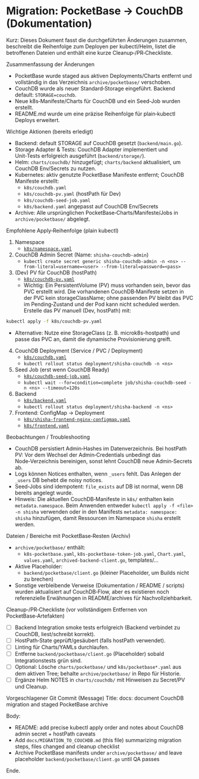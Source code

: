 # Migration: PocketBase → CouchDB (Dokumentation)

Kurz: Dieses Dokument fasst die durchgeführten Änderungen zusammen, beschreibt die Reihenfolge zum Deployen per kubectl/Helm, listet die betroffenen Dateien und enthält eine kurze Cleanup‑/PR‑Checkliste.

Zusammenfassung der Änderungen
- PocketBase wurde staged aus aktiven Deployments/Charts entfernt und vollständig in das Verzeichnis `archive/pocketbase/` verschoben.
- CouchDB wurde als neuer Standard‑Storage eingeführt. Backend default: `STORAGE=couchdb`.
- Neue k8s‑Manifeste/Charts für CouchDB und ein Seed‑Job wurden erstellt.
- README.md wurde um eine präzise Reihenfolge für plain‑kubectl Deploys erweitert.

Wichtige Aktionen (bereits erledigt)
- Backend: default STORAGE auf CouchDB gesetzt (`backend/main.go`).
- Storage Adapter & Tests: CouchDB Adapter implementiert und Unit‑Tests erfolgreich ausgeführt (`backend/storage/`).
- Helm: `charts/couchdb/` hinzugefügt; `charts/backend` aktualisiert, um CouchDB Env/Secrets zu nutzen.
- Kubernetes: aktiv genutzte PocketBase Manifeste entfernt; CouchDB Manifeste erstellt:
  - `k8s/couchdb.yaml`
  - `k8s/couchdb-pv.yaml` (hostPath für Dev)
  - `k8s/couchdb-seed-job.yaml`
  - `k8s/backend.yaml` angepasst auf CouchDB Env/Secrets
- Archive: Alle ursprünglichen PocketBase‑Charts/Manifeste/Jobs in `archive/pocketbase/` abgelegt.

Empfohlene Apply‑Reihenfolge (plain kubectl)
1. Namespace
   - [`k8s/namespace.yaml`](k8s/namespace.yaml:1)
2. CouchDB Admin Secret (Name: `shisha-couchdb-admin`)
   - `kubectl create secret generic shisha-couchdb-admin -n <ns> --from-literal=username=<user> --from-literal=password=<pass>`
3. (Dev) PV für CouchDB (hostPath)
   - [`k8s/couchdb-pv.yaml`](k8s/couchdb-pv.yaml:1)
   - Wichtig: Ein PersistentVolume (PV) muss vorhanden sein, bevor das PVC erstellt wird. Die vorhandenen CouchDB‑Manifeste setzen in der PVC kein storageClassName; ohne passenden PV bleibt das PVC im Pending‑Zustand und der Pod kann nicht scheduled werden. Erstelle das PV manuell (Dev, hostPath) mit:
```bash
kubectl apply -f k8s/couchdb-pv.yaml
```
   - Alternative: Nutze eine StorageClass (z. B. microk8s-hostpath) und passe das PVC an, damit die dynamische Provisionierung greift.
4. CouchDB Deployment (Service / PVC / Deployment)
   - [`k8s/couchdb.yaml`](k8s/couchdb.yaml:1)
   - `kubectl rollout status deployment/shisha-couchdb -n <ns>`
5. Seed Job (erst wenn CouchDB Ready)
   - [`k8s/couchdb-seed-job.yaml`](k8s/couchdb-seed-job.yaml:1)
   - `kubectl wait --for=condition=complete job/shisha-couchdb-seed -n <ns> --timeout=120s`
6. Backend
   - [`k8s/backend.yaml`](k8s/backend.yaml:1)
   - `kubectl rollout status deployment/shisha-backend -n <ns>`
7. Frontend: ConfigMap → Deployment
   - [`k8s/shisha-frontend-nginx-configmap.yaml`](k8s/shisha-frontend-nginx-configmap.yaml:1)
   - [`k8s/frontend.yaml`](k8s/frontend.yaml:1)

Beobachtungen / Troubleshooting
- CouchDB persistiert Admin‑Hashes im Datenverzeichnis. Bei hostPath PV: Vor dem Wechsel der Admin‑Credentials unbedingt das Node‑Verzeichnis bereinigen, sonst lehnt CouchDB neue Admin‑Secrets ab.
- Logs können Notices enthalten, wenn `_users` fehlt. Das Anlegen der `_users` DB behebt die noisy notices.
- Seed‑Jobs sind idempotent: `file_exists` auf DB ist normal, wenn DB bereits angelegt wurde.
- Hinweis: Die aktuellen CouchDB‑Manifeste in `k8s/` enthalten kein `metadata.namespace`. Beim Anwenden entweder `kubectl apply -f <file> -n shisha` verwenden oder in den Manifests `metadata: namespace: shisha` hinzufügen, damit Ressourcen im Namespace `shisha` erstellt werden.

Dateien / Bereiche mit PocketBase‑Resten (Archiv)
- `archive/pocketbase/` enthält:
  - `k8s-pocketbase.yaml`, `k8s-pocketbase-token-job.yaml`, `Chart.yaml`, `values.yaml`, `archived-backend-client.go`, templates/...
- Aktive Placeholder:
  - `backend/pocketbase/client.go` (kleiner Placeholder, um Builds nicht zu brechen)
- Sonstige verbleibende Verweise (Dokumentation / README / scripts) wurden aktualisiert auf CouchDB‑Flow, aber es existieren noch referenzielle Erwähnungen in README/archives für Nachvollziehbarkeit.

Cleanup‑/PR‑Checkliste (vor vollständigem Entfernen von PocketBase‑Artefakten)
- [ ] Backend Integration smoke tests erfolgreich (Backend verbindet zu CouchDB, liest/schreibt korrekt).
- [ ] HostPath‑State geprüft/gesäubert (falls hostPath verwendet).
- [ ] Linting für Charts/YAMLs durchlaufen.
- [ ] Entferne `backend/pocketbase/client.go` (Placeholder) sobald Integrationstests grün sind.
- [ ] Optional: Lösche `charts/pocketbase/` und `k8s/pocketbase*.yaml` aus dem aktiven Tree; behalte `archive/pocketbase/` in Repo für Historie.
- [ ] Ergänze Helm NOTES in `charts/couchdb/` mit Hinweisen zu Secret/PV und Cleanup.

Vorgeschlagener Git Commit (Message)
Title:
docs: document CouchDB migration and staged PocketBase archive

Body:
- README: add precise kubectl apply order and notes about CouchDB admin secret + hostPath caveats
- Add `docs/MIGRATION_TO_COUCHDB.md` (this file) summarizing migration steps, files changed and cleanup checklist
- Archive PocketBase manifests under `archive/pocketbase/` and leave placeholder `backend/pocketbase/client.go` until QA passes

Ende.
